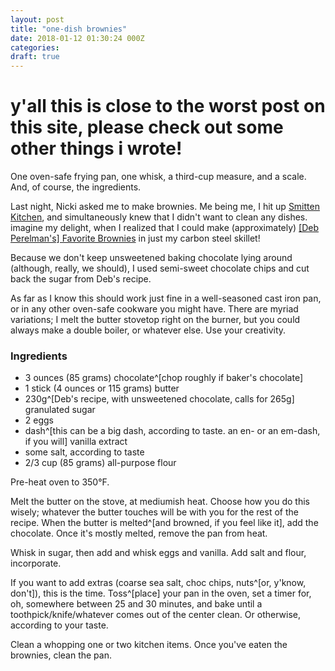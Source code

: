 ```yaml
---
layout: post
title: "one-dish brownies"
date: 2018-01-12 01:30:24 000Z
categories:
draft: true
---
```


# y'all this is close to the worst post on this site, please check out some other things i wrote!

One oven-safe frying pan, one whisk, a third-cup measure, and a scale.
And, of course, the ingredients.

Last night, Nicki asked me to make brownies. Me being me, I hit up [Smitten Kitchen](https://smittenkitchen.com/), and simultaneously knew that I didn't want to clean any dishes. imagine my delight, when I realized that I could make (approximately) [\[Deb Perelman's\] Favorite Brownies](https://smittenkitchen.com/2012/08/my-favorite-brownies/) in just my carbon steel skillet!

Because we don't keep unsweetened baking chocolate lying around (although, really, we should), I used semi-sweet chocolate chips and cut back the sugar from Deb's recipe.

As far as I know this should work just fine in a well-seasoned cast iron pan, or in any other oven-safe cookware you might have. There are myriad variations; I melt the butter stovetop right on the burner, but you could always make a double boiler, or whatever else. Use your creativity.

### Ingredients
* 3 ounces (85 grams) chocolate^[chop roughly if baker's chocolate]
* 1 stick (4 ounces or 115 grams) butter
* 230g^[Deb's recipe, with unsweetened chocolate, calls for 265g] granulated sugar
* 2 eggs
* dash^[this can be a big dash, according to taste. an en- or an em-dash, if you will] vanilla extract
* some salt, according to taste
* 2/3 cup (85 grams) all-purpose flour

Pre-heat oven to 350°F.

Melt the butter on the stove, at mediumish heat. Choose how you do this wisely; whatever the butter touches will be with you for the rest of the recipe. When the butter is melted^[and browned, if you feel like it], add the chocolate. Once it's mostly melted, remove the pan from heat.

Whisk in sugar, then add and whisk eggs and vanilla. Add salt and flour, incorporate.

If you want to add extras (coarse sea salt, choc chips, nuts^[or, y'know, don't]), this is the time. Toss^[place] your pan in the oven, set a timer for, oh, somewhere between 25 and 30 minutes, and bake until a toothpick/knife/whatever comes out of the center clean. Or otherwise, according to your taste.

Clean a whopping one or two kitchen items. Once you've eaten the brownies, clean the pan.